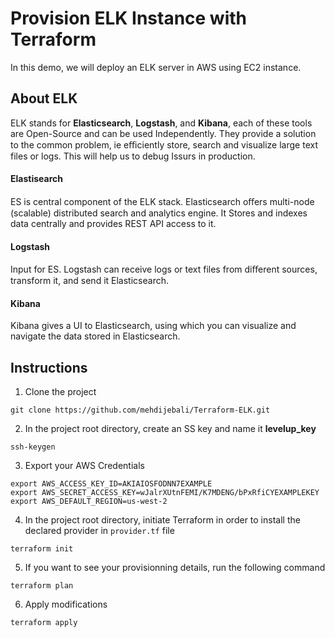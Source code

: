 # Provision ELK Instance with Terraform
In this demo, we will deploy an ELK server in AWS using EC2 instance. 
## About ELK
ELK stands for **Elasticsearch**, **Logstash**, and **Kibana**, each of these tools are Open-Source and can be used Independently. They provide a solution to the common problem, ie eﬃciently store, search and visualize large text files or logs. This will help us to debug Issurs in production. 
#### Elastisearch
ES is central component of the ELK stack. Elasticsearch oﬀers multi-node (scalable) distributed search and analytics engine. It Stores and indexes data centrally and provides REST API access to it.
#### Logstash
Input for ES. Logstash can receive logs or text files from diﬀerent sources, transform it, and send it Elasticsearch.
#### Kibana
Kibana gives a UI to Elasticsearch, using which you can visualize and navigate the data stored in Elasticsearch.
## Instructions
1. Clone the project 
```
git clone https://github.com/mehdijebali/Terraform-ELK.git
```
2. In the project root directory, create an SS key and name it **levelup_key**
```
ssh-keygen
``` 
3. Export your AWS Credentials
```
export AWS_ACCESS_KEY_ID=AKIAIOSFODNN7EXAMPLE
export AWS_SECRET_ACCESS_KEY=wJalrXUtnFEMI/K7MDENG/bPxRfiCYEXAMPLEKEY
export AWS_DEFAULT_REGION=us-west-2
```
4. In the project root directory, initiate Terraform in order to install the declared provider in `provider.tf` file
```
terraform init
```
5. If you want to see your provisionning details, run the following command
```
terraform plan
```
6. Apply modifications
```
terraform apply
```